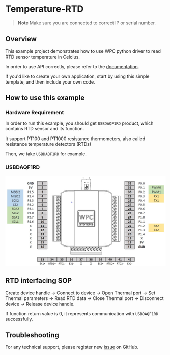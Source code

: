 # Temperature-RTD
> **Note**
> Make sure you are connected to correct IP or serial number.

## Overview

This example project demonstrates how to use WPC python driver to read RTD sensor temperature in Celcius.

In order to use API correctly, please refer to the [documentation](https://wpc-systems-ltd.github.io/WPC_Python_driver_release/).

If you'd like to create your own application, start by using this simple template, and then include your own code.

## How to use this example

### Hardware Requirement

In order to run this example, you should get `USBDAQF1RD` product, which contains RTD sensor and its function.

It support PT100 and PT1000 resistance thermometers, also called resistance temperature detectors (RTDs)

Then, we take `USBDAQF1RD` for example.

### USBDAQF1RD

<img src="https://github.com/WPC-Systems-Ltd/WPC_Python_driver_release/blob/main/Reference/Pinouts/pinout-USBDAQF1RD.JPG" alt="drawing" width="600"/>

## RTD interfacing SOP

Create device handle -> Connect to device -> Open Thermal port -> Set Thermal parameters -> Read RTD data -> Close Thermal port -> Disconnect device -> Release device handle.

If function return value is 0, it represents communication with `USBDAQF1RD` successfully.

## Troubleshooting

For any technical support, please register new [issue](https://github.com/WPC-Systems-Ltd/WPC_Python_driver_release/issues) on GitHub.